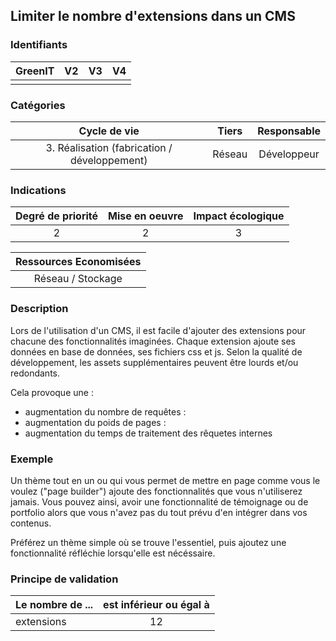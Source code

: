 ## Limiter le nombre d'extensions dans un CMS

### Identifiants

| GreenIT |  V2  |  V3  |  V4  |
|:-------:|:----:|:----:|:----:|
|      |   |   |      |

### Catégories

| Cycle de vie |  Tiers  |  Responsable  |
|:---------:|:----:|:----:|
| 3. Réalisation (fabrication / développement) | Réseau | Développeur |

### Indications

| Degré de priorité |      Mise en oeuvre       |  Impact écologique    |
|:-------------------:|:-------------------------:|:---------------------:|
| 2 | 2 | 3 |

|Ressources Economisées                                      |
|:----------------------------------------------------------:|
|  Réseau / Stockage  |

### Description

Lors de l'utilisation d'un CMS, il est facile d'ajouter des extensions pour chacune des fonctionnalités imaginées.
Chaque extension ajoute ses données en base de données, ses fichiers css et js. Selon la qualité de développement, les assets supplémentaires peuvent être lourds et/ou redondants.

Cela provoque une :
- augmentation du nombre de requêtes :
- augmentation du poids de pages :
- augmentation du temps de traitement des rêquetes internes


### Exemple

Un thème tout en un ou qui vous permet de mettre en page comme vous le voulez ("page builder") ajoute des fonctionnalités que vous n'utiliserez jamais.
Vous pouvez ainsi, avoir une fonctionnalité de témoignage ou de portfolio alors que vous n'avez pas du tout prévu d'en intégrer dans vos contenus.

Préférez un thème simple où se trouve l'essentiel, puis ajoutez une fonctionnalité réfléchie lorsqu'elle est nécéssaire.

### Principe de validation

| Le nombre de ...   | est inférieur ou égal à   |  
|-------------------|:-------------------------:|
|  extensions   |  12 |
